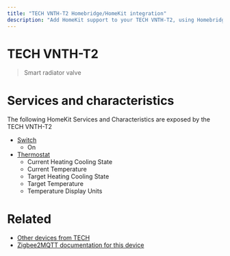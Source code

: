 ```yaml
---
title: "TECH VNTH-T2 Homebridge/HomeKit integration"
description: "Add HomeKit support to your TECH VNTH-T2, using Homebridge, Zigbee2MQTT and homebridge-z2m."
---
```

<!---
This file has been GENERATED using src/docgen/docgen.ts
DO NOT EDIT THIS FILE MANUALLY!
-->
# TECH VNTH-T2
> Smart radiator valve


# Services and characteristics
The following HomeKit Services and Characteristics are exposed by
the TECH VNTH-T2

* [Switch](../../switch.md)
  * On
* [Thermostat](../../climate.md)
  * Current Heating Cooling State
  * Current Temperature
  * Target Heating Cooling State
  * Target Temperature
  * Temperature Display Units


# Related
* [Other devices from TECH](../index.md#tech)
* [Zigbee2MQTT documentation for this device](https://www.zigbee2mqtt.io/devices/VNTH-T2.html)
